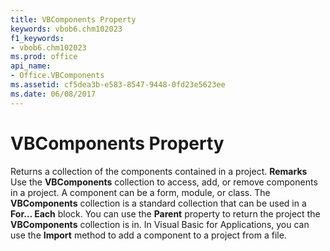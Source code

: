 ```yaml
---
title: VBComponents Property
keywords: vbob6.chm102023
f1_keywords:
- vbob6.chm102023
ms.prod: office
api_name:
- Office.VBComponents
ms.assetid: cf5dea3b-e583-8547-9448-0fd23e5623ee
ms.date: 06/08/2017
---
```



# VBComponents Property



Returns a collection of the components contained in a project.
 **Remarks**
Use the **VBComponents** collection to access, add, or remove components in a project. A component can be a form, module, or class. The **VBComponents** collection is a standard collection that can be used in a **For… Each** block.
You can use the **Parent** property to return the project the **VBComponents** collection is in.
In Visual Basic for Applications, you can use the **Import** method to add a component to a project from a file.

